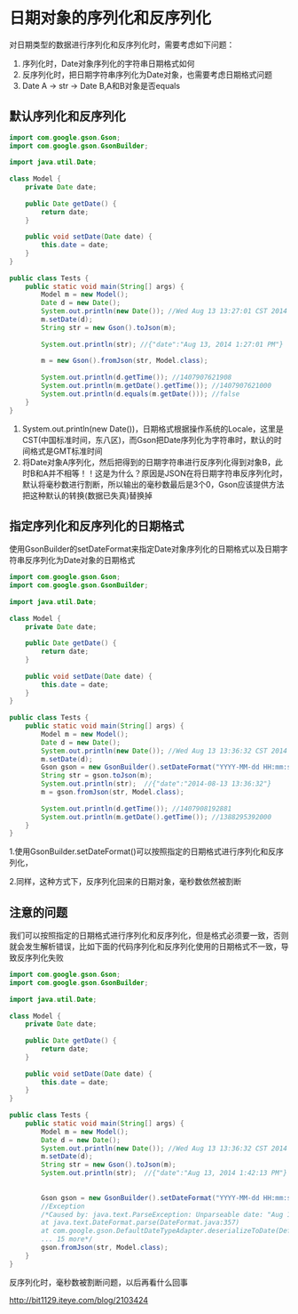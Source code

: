# 日期对象的序列化和反序列化

 

对日期类型的数据进行序列化和反序列化时，需要考虑如下问题：

 

1. 序列化时，Date对象序列化的字符串日期格式如何
2. 反序列化时，把日期字符串序列化为Date对象，也需要考虑日期格式问题
3. Date A -> str -> Date B,A和B对象是否equals

 

## 默认序列化和反序列化

```java
import com.google.gson.Gson;  
import com.google.gson.GsonBuilder;  
  
import java.util.Date;  
  
class Model {  
    private Date date;  
  
    public Date getDate() {  
        return date;  
    }  
  
    public void setDate(Date date) {  
        this.date = date;  
    }  
}  
  
public class Tests {  
    public static void main(String[] args) {  
        Model m = new Model();  
        Date d = new Date();  
        System.out.println(new Date()); //Wed Aug 13 13:27:01 CST 2014  
        m.setDate(d);  
        String str = new Gson().toJson(m);  
  
        System.out.println(str); //{"date":"Aug 13, 2014 1:27:01 PM"}  
  
        m = new Gson().fromJson(str, Model.class);  
  
        System.out.println(d.getTime()); //1407907621908  
        System.out.println(m.getDate().getTime()); //1407907621000  
        System.out.println(d.equals(m.getDate())); //false  
    }  
}  
```

1. System.out.println(new Date())，日期格式根据操作系统的Locale，这里是CST(中国标准时间，东八区)，而Gson把Date序列化为字符串时，默认的时间格式是GMT标准时间
2. 将Date对象A序列化，然后把得到的日期字符串进行反序列化得到对象B，此时B和A并不相等！！这是为什么？原因是JSON在将日期字符串反序列化时，默认将毫秒数进行割断，所以输出的毫秒数最后是3个0，Gson应该提供方法把这种默认的转换(数据已失真)替换掉

 

## 指定序列化和反序列化的日期格式

使用GsonBuilder的setDateFormat来指定Date对象序列化的日期格式以及日期字符串反序列化为Date对象的日期格式

```Java
import com.google.gson.Gson;  
import com.google.gson.GsonBuilder;  
  
import java.util.Date;  
  
class Model {  
    private Date date;  
  
    public Date getDate() {  
        return date;  
    }  
  
    public void setDate(Date date) {  
        this.date = date;  
    }  
}  
  
public class Tests {  
    public static void main(String[] args) {  
        Model m = new Model();  
        Date d = new Date();  
        System.out.println(new Date()); //Wed Aug 13 13:36:32 CST 2014  
        m.setDate(d);  
        Gson gson = new GsonBuilder().setDateFormat("YYYY-MM-dd HH:mm:ss").create();  
        String str = gson.toJson(m);  
        System.out.println(str);  //{"date":"2014-08-13 13:36:32"}  
        m = gson.fromJson(str, Model.class);  
  
        System.out.println(d.getTime()); //1407908192881  
        System.out.println(m.getDate().getTime()); //1388295392000  
    }  
}  
```

 

1.使用GsonBuilder.setDateFormat()可以按照指定的日期格式进行序列化和反序列化，

2.同样，这种方式下，反序列化回来的日期对象，毫秒数依然被割断

 

 

## 注意的问题

 我们可以按照指定的日期格式进行序列化和反序列化，但是格式必须要一致，否则就会发生解析错误，比如下面的代码序列化和反序列化使用的日期格式不一致，导致反序列化失败

```java
import com.google.gson.Gson;  
import com.google.gson.GsonBuilder;  
  
import java.util.Date;  
  
class Model {  
    private Date date;  
  
    public Date getDate() {  
        return date;  
    }  
  
    public void setDate(Date date) {  
        this.date = date;  
    }  
}  
  
public class Tests {  
    public static void main(String[] args) {  
        Model m = new Model();  
        Date d = new Date();  
        System.out.println(new Date()); //Wed Aug 13 13:36:32 CST 2014  
        m.setDate(d);  
        String str = new Gson().toJson(m);  
        System.out.println(str);  //{"date":"Aug 13, 2014 1:42:13 PM"}  
  
  
        Gson gson = new GsonBuilder().setDateFormat("YYYY-MM-dd HH:mm:ss").create();  
        //Exception  
        /*Caused by: java.text.ParseException: Unparseable date: "Aug 13, 2014 1:43:37 PM" 
        at java.text.DateFormat.parse(DateFormat.java:357) 
        at com.google.gson.DefaultDateTypeAdapter.deserializeToDate(DefaultDateTypeAdapter.java:105) 
        ... 15 more*/  
        gson.fromJson(str, Model.class);  
    }  
}  
```

 

反序列化时，毫秒数被割断问题，以后再看什么回事





http://bit1129.iteye.com/blog/2103424